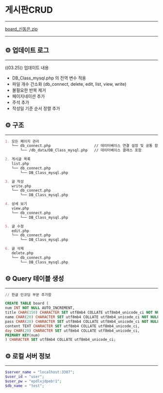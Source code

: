 # 게시판CRUD

---

[board_신동은.zip](board_%EC%8B%A0%EB%8F%99%EC%9D%80.zip)

---

## ⚙️ 업데이트 로그

---

((03.25)) 업데이트 내용

- DB_Class_mysql.php 의 전역 변수 적용
- 파일 개수 간소화 (db_connect, delete, edit, list, view, write)
- 불필요한 반복 제거
- 페이지네이션 추가
- 주석 추가
- 작성일 기준 순서 정렬 추가

## ⚙️ 구조

---

```markdown
1. 모든 페이지 관리
   └── db_connect.php                    // 데이터베이스 연결 설정 및 공통 함수 포함
       └── /db_data/DB_Class_mysql.php   // 데이터베이스 클래스 포함

2. 게시글 목록
   list.php
   └── db_connect.php
       └── DB_Class_mysql.php

3. 글 작성
   write.php
   └── db_connect.php
       └── DB_Class_mysql.php

4. 상세 보기
   view.php
   └── db_connect.php
       └── DB_Class_mysql.php

5. 글 수정
   edit.php
   └── db_connect.php
       └── DB_Class_mysql.php

6. 글 삭제
   delete.php
   └── db_connect.php
       └── DB_Class_mysql.php
```

## ⚙️ Query 테이블 생성

---

```sql
// 한글 인코딩 부분 추가함

CREATE TABLE board (
num INT NOT NULL AUTO_INCREMENT,
title CHAR(150) CHARACTER SET utf8mb4 COLLATE utf8mb4_unicode_ci NOT NULL,
name CHAR(20) CHARACTER SET utf8mb4 COLLATE utf8mb4_unicode_ci NOT NULL,
pass CHAR(20) CHARACTER SET utf8mb4 COLLATE utf8mb4_unicode_ci NOT NULL,
content TEXT CHARACTER SET utf8mb4 COLLATE utf8mb4_unicode_ci,
day CHAR(20) CHARACTER SET utf8mb4 COLLATE utf8mb4_unicode_ci,
PRIMARY KEY(num)
) CHARACTER SET utf8mb4 COLLATE utf8mb4_unicode_ci;
```

## ⚙️ 로컬 서버 정보

---

```php
$server_name = "localhost:3307";
$user_id = "user";
$user_pw = "epdlxjdpeb!1";
$db_name = "test";
```